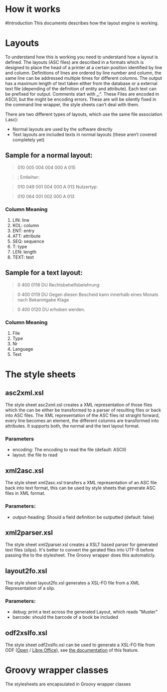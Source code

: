 How it works
============

#Introduction
This documents describes how the layout engine is working.

# Layouts
To understand how this is working you need to understand how a layout is defined. The layouts (ASC files) are described in a formats which is designed to place the head of a printer at a certain position identified by line and column. Definitions of lines are ordered by line number and column, the same line can be addressed multiple times for different columns. The output has a maximum length of text taken either from the database or a external text file (depending of the definition of entity and attribute). Each text can be prefixed for output. Comments start with „;“. These Files are encoded in ASCII, but the might be encoding errors. These are will be silently fixed in the command line wrapper, the style sheets can’t deal with them.

There are two different types of layouts, which use the same file association (.asc):
* Normal layouts are used by the software directly
* Text layouts are included texts in normal layouts (these aren’t covered completely yet)

## Sample for a normal layout:


> 010 005 004 004 000 A 015

>; Entleiher:

> 010 049 001 004 000 A 013 Nutzertyp:

> 010 064 001 002 000 A 013

### Column Meaning
1. LIN: line
2. KOL: column
3. ENT: entry
4. ATT: attribute
5. SEQ: sequence
6. T: type
7. LEN: length
8. TEXT: text

## Sample for a text layout:

> 0 400 0118 DU Rechtsbehelfsbelehrung:

> 0 400 0119 DU Gegen diesen Bescheid kann innerhalb eines Monats nach Bekanntgabe Klage

> 0 400 0120 DU erhoben werden.

### Column Meaning
1. File
2. Type
3. Nr
4. Language
5. Text

# The style sheets
## asc2xml.xsl
The style sheet asc2xml.xsl creates a XML representation of those files which the can be either be transformed to a parser of resulting files or back into ASC files. The XML representation of the ASC files ist straight forward, every line becomes an element, the different columns are transformed into attributes. It supports both, the normal and the text layout format.
### Parameters
* encoding: The encoding to read the file (default: ASCII)
* layout: the file to read

## xml2asc.xsl
The style sheet xml2asc.xsl transfers a XML representation of an ASC file back into text format, this can be used by style sheets that generate ASC files in XML format.

### Parameters:
* output-heading: Should a field definition be outputted (default: false)

## xml2parser.xsl
The style sheet xml2parser.xsl creates a XSLT based parser for generated text files (slips). It's better to convert the gerated files into UTF-8 before passing the to the stylesheet. The Groovy wrapper does this automaticly.

## layout2fo.xsl
The style sheet layout2fo.xsl generates a XSL-FO file from a XML Representation of a slip.
### Parameters:
* debug: print a text across the generated Layout, which reads "Muster"
* barcode: should the barcode of a book be included

## odf2xslfo.xsl
The style sheet odf2xslfo.xsl can be used to generate a XSL-FO file from ODF ([Open](https://www.openoffice.org/) / [Libre Office](http://www.libreoffice.org/)), see [the documentation](./odf.html) of this feature.

# Groovy wrapper classes

The stylesheets are encapsulated in Groovy wrapper classes

